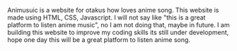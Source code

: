 Animusuic is a website for otakus how loves anime song. 
This website is made using HTML, CSS, Javascript. 
I will not say like "this is a great platform to listen anime music", no I am not doing that, maybe in future.
I am building this website to improve my coding skills its still under development, hope one day this will be a great platform to listen anime song.


